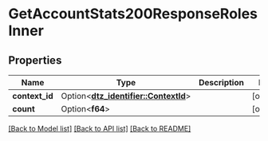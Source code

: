 # GetAccountStats200ResponseRolesInner

## Properties

Name | Type | Description | Notes
------------ | ------------- | ------------- | -------------
**context_id** | Option<[**dtz_identifier::ContextId**](dtz_identifier::ContextId.md)> |  | [optional]
**count** | Option<**f64**> |  | [optional]

[[Back to Model list]](../README.md#documentation-for-models) [[Back to API list]](../README.md#documentation-for-api-endpoints) [[Back to README]](../README.md)


